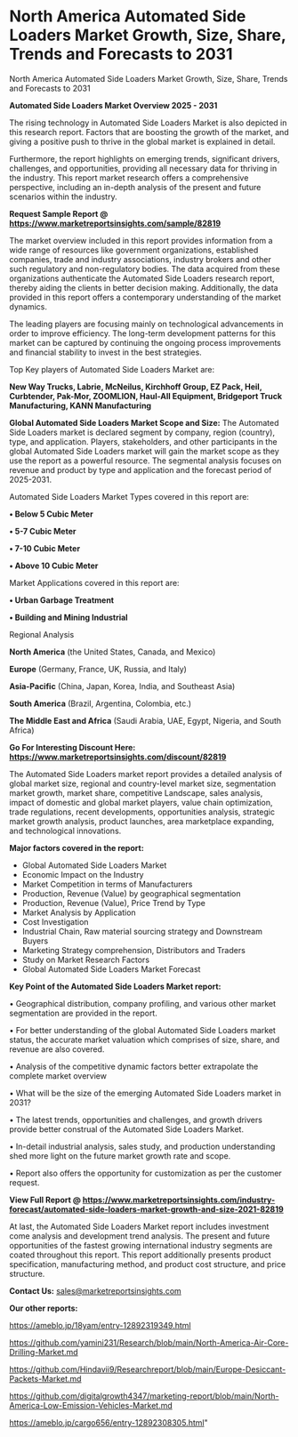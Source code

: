 # North America Automated Side Loaders Market Growth, Size, Share, Trends and Forecasts to 2031
North America Automated Side Loaders Market Growth, Size, Share, Trends and Forecasts to 2031

<Strong> Automated Side Loaders Market Overview 2025 - 2031</strong>

The rising technology in Automated Side Loaders Market is also depicted in this research report. Factors that are boosting the growth of the market, and giving a positive push to thrive in the global market is explained in detail.

Furthermore, the report highlights on emerging trends, significant drivers, challenges, and opportunities, providing all necessary data for thriving in the industry. This report market research offers a comprehensive perspective, including an in-depth analysis of the present and future scenarios within the industry.

<strong>Request Sample Report @ <a href=https://www.marketreportsinsights.com/sample/82819>https://www.marketreportsinsights.com/sample/82819</a></strong>

The market overview included in this report provides information from a wide range of resources like government organizations, established companies, trade and industry associations, industry brokers and other such regulatory and non-regulatory bodies. The data acquired from these organizations authenticate the Automated Side Loaders research report, thereby aiding the clients in better decision making. Additionally, the data provided in this report offers a contemporary understanding of the market dynamics.

The leading players are focusing mainly on technological advancements in order to improve efficiency. The long-term development patterns for this market can be captured by continuing the ongoing process improvements and financial stability to invest in the best strategies.

Top Key players of Automated Side Loaders Market are:

<strong>New Way Trucks, Labrie, McNeilus, Kirchhoff Group, EZ Pack, Heil, Curbtender, Pak-Mor, ZOOMLION, Haul-All Equipment, Bridgeport Truck Manufacturing, KANN Manufacturing</strong>

<strong><b>Global Automated Side Loaders Market Scope and Size:</b></strong>
The Automated Side Loaders market is declared segment by company, region (country), type, and application. Players, stakeholders, and other participants in the global Automated Side Loaders market will gain the market scope as they use the report as a powerful resource. The segmental analysis focuses on revenue and product by type and application and the forecast period of 2025-2031.

Automated Side Loaders Market Types covered in this report are:

<strong>• Below 5 Cubic Meter

• 5-7 Cubic Meter

• 7-10 Cubic Meter

• Above 10 Cubic Meter</strong>

Market Applications covered in this report are:

<strong>• Urban Garbage Treatment

• Building and Mining Industrial</strong> 

Regional Analysis

<strong>North America</strong> (the United States, Canada, and Mexico)

<strong>Europe</strong> (Germany, France, UK, Russia, and Italy)

<strong>Asia-Pacific</strong> (China, Japan, Korea, India, and Southeast Asia)

<strong>South America</strong> (Brazil, Argentina, Colombia, etc.)

<strong>The Middle East and Africa</strong> (Saudi Arabia, UAE, Egypt, Nigeria, and South Africa)

<strong>Go For Interesting Discount Here: <a href=https://www.marketreportsinsights.com/discount/82819>https://www.marketreportsinsights.com/discount/82819</a></strong>

The Automated Side Loaders market report provides a detailed analysis of global market size, regional and country-level market size, segmentation market growth, market share, competitive Landscape, sales analysis, impact of domestic and global market players, value chain optimization, trade regulations, recent developments, opportunities analysis, strategic market growth analysis, product launches, area marketplace expanding, and technological innovations.

<strong><b>Major factors covered in the report:</b></strong>
<ul>
  <li>Global Automated Side Loaders Market </li>
  <li>Economic Impact on the Industry</li>
  <li>Market Competition in terms of Manufacturers</li>
  <li>Production, Revenue (Value) by geographical segmentation</li>
  <li>Production, Revenue (Value), Price Trend by Type</li>
  <li>Market Analysis by Application</li>
  <li>Cost Investigation</li>
  <li>Industrial Chain, Raw material sourcing strategy and Downstream Buyers</li>
  <li>Marketing Strategy comprehension, Distributors and Traders</li>
  <li>Study on Market Research Factors</li>
  <li>Global Automated Side Loaders Market Forecast</li>
</ul>

<strong><b>Key Point of the Automated Side Loaders Market report:</b></strong>

• Geographical distribution, company profiling, and various other market segmentation are provided in the report.

• For better understanding of the global Automated Side Loaders market status, the accurate market valuation which comprises of size, share, and revenue are also covered.

• Analysis of the competitive dynamic factors better extrapolate the complete market overview

• What will be the size of the emerging Automated Side Loaders market in 2031?

• The latest trends, opportunities and challenges, and growth drivers provide better construal of the Automated Side Loaders Market.

• In-detail industrial analysis, sales study, and production understanding shed more light on the future market growth rate and scope.

• Report also offers the opportunity for customization as per the customer request.

<strong><b>View Full Report @ <a href=https://www.marketreportsinsights.com/industry-forecast/automated-side-loaders-market-growth-and-size-2021-82819>https://www.marketreportsinsights.com/industry-forecast/automated-side-loaders-market-growth-and-size-2021-82819</a></b></strong>


At last, the Automated Side Loaders Market report includes investment come analysis and development trend analysis. The present and future opportunities of the fastest growing international industry segments are coated throughout this report. This report additionally presents product specification, manufacturing method, and product cost structure, and price structure.

<strong>Contact Us:</strong>
sales@marketreportsinsights.com

<strong>Our other reports:</strong>

<a href=https://ameblo.jp/18yam/entry-12892319349.html>https://ameblo.jp/18yam/entry-12892319349.html</a>

<a href=https://github.com/yamini231/Research/blob/main/North-America-Air-Core-Drilling-Market.md>https://github.com/yamini231/Research/blob/main/North-America-Air-Core-Drilling-Market.md</a>

<a href=https://github.com/Hindavii9/Researchreport/blob/main/Europe-Desiccant-Packets-Market.md>https://github.com/Hindavii9/Researchreport/blob/main/Europe-Desiccant-Packets-Market.md</a>

<a href=https://github.com/digitalgrowth4347/marketing-report/blob/main/North-America-Low-Emission-Vehicles-Market.md>https://github.com/digitalgrowth4347/marketing-report/blob/main/North-America-Low-Emission-Vehicles-Market.md</a>

<a href=https://ameblo.jp/cargo656/entry-12892308305.html>https://ameblo.jp/cargo656/entry-12892308305.html</a>"

